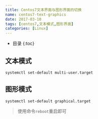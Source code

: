 ```yaml
---
title: Centos7文本界面与图形界面的切换
name: centos7-text-graphics
date: 2017-03-10
tags: [centos7,文本模式,图形界面]
categories: [Linux]
---
```


* 目录
{:toc}

## 文本模式

```shell
systemctl set-default multi-user.target
```

## 图形模式

```shell
systemctl set-default graphical.target
```

> 使用命令`reboot`重启即可


